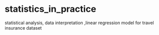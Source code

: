 # statistics_in_practice
statistical analysis, data interpretation ,linear regression model  for travel insurance dataset
